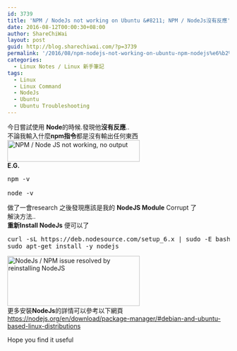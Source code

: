 ```yaml
---
id: 3739
title: 'NPM / NodeJs not working on Ubuntu &#8211; NPM / NodeJs沒有反應'
date: 2016-08-12T00:00:30+08:00
author: ShareChiWai
layout: post
guid: http://blog.sharechiwai.com/?p=3739
permalink: '/2016/08/npm-nodejs-not-working-on-ubuntu-npm-nodejs%e6%b2%92%e6%9c%89%e5%8f%8d%e6%87%89/'
categories:
  - Linux Notes / Linux 新手筆記
tags:
  - Linux
  - Linux Command
  - NodeJs
  - Ubuntu
  - Ubuntu Troubleshooting
---
```

今日嘗試使用 **Node**的時候.發現他**沒有反應**..  
不論我輸入什麼**npm指令**都是沒有輸出任何東西  
[<img class="alignnone size-medium wp-image-3740" src="https://i2.wp.com/blog.sharechiwai.com/wp-content/uploads/2016/08/npmnotworking.png?resize=300%2C49" alt="NPM / Node JS not working, no output" width="300" height="49" srcset="https://i2.wp.com/blog.sharechiwai.com/wp-content/uploads/2016/08/npmnotworking.png?resize=300%2C49 300w, https://i2.wp.com/blog.sharechiwai.com/wp-content/uploads/2016/08/npmnotworking.png?resize=768%2C126 768w, https://i2.wp.com/blog.sharechiwai.com/wp-content/uploads/2016/08/npmnotworking.png?resize=1024%2C167 1024w, https://i2.wp.com/blog.sharechiwai.com/wp-content/uploads/2016/08/npmnotworking.png?resize=624%2C102 624w, https://i2.wp.com/blog.sharechiwai.com/wp-content/uploads/2016/08/npmnotworking.png?w=1321 1321w, https://i2.wp.com/blog.sharechiwai.com/wp-content/uploads/2016/08/npmnotworking.png?w=1250 1250w" sizes="(max-width: 300px) 100vw, 300px" data-recalc-dims="1" />](https://i2.wp.com/blog.sharechiwai.com/wp-content/uploads/2016/08/npmnotworking.png)  
**E.G.**

<pre>npm -v

node -v
</pre>

做了一會research 之後發現應該是我的 **NodeJS Module** Corrupt 了  
解決方法..  
**重新Install NodeJs** 便可以了

<pre>curl -sL https://deb.nodesource.com/setup_6.x | sudo -E bash -
sudo apt-get install -y nodejs
</pre>

[<img class="alignnone size-medium wp-image-3743" src="https://i2.wp.com/blog.sharechiwai.com/wp-content/uploads/2016/08/ReinstallNodeJsWorks.png?resize=300%2C113" alt="NodeJs / NPM issue resolved by reinstalling NodeJS" width="300" height="113" srcset="https://i2.wp.com/blog.sharechiwai.com/wp-content/uploads/2016/08/ReinstallNodeJsWorks.png?resize=300%2C113 300w, https://i2.wp.com/blog.sharechiwai.com/wp-content/uploads/2016/08/ReinstallNodeJsWorks.png?resize=768%2C289 768w, https://i2.wp.com/blog.sharechiwai.com/wp-content/uploads/2016/08/ReinstallNodeJsWorks.png?resize=1024%2C385 1024w, https://i2.wp.com/blog.sharechiwai.com/wp-content/uploads/2016/08/ReinstallNodeJsWorks.png?resize=624%2C234 624w, https://i2.wp.com/blog.sharechiwai.com/wp-content/uploads/2016/08/ReinstallNodeJsWorks.png?w=1320 1320w, https://i2.wp.com/blog.sharechiwai.com/wp-content/uploads/2016/08/ReinstallNodeJsWorks.png?w=1250 1250w" sizes="(max-width: 300px) 100vw, 300px" data-recalc-dims="1" />](https://i2.wp.com/blog.sharechiwai.com/wp-content/uploads/2016/08/ReinstallNodeJsWorks.png)  
更多安裝**NodeJs**的詳情可以參考以下網頁  
<https://nodejs.org/en/download/package-manager/#debian-and-ubuntu-based-linux-distributions>

Hope you find it useful